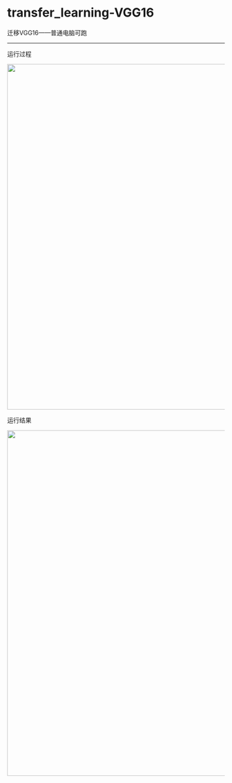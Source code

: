 # transfer_learning-VGG16
迁移VGG16——普通电脑可跑
***

运行过程
<p>
  <img src="runing.png" align="center" width="800">
</p>

运行结果
<p>
  <img src="result.png" align="center" width="800">
</p>
